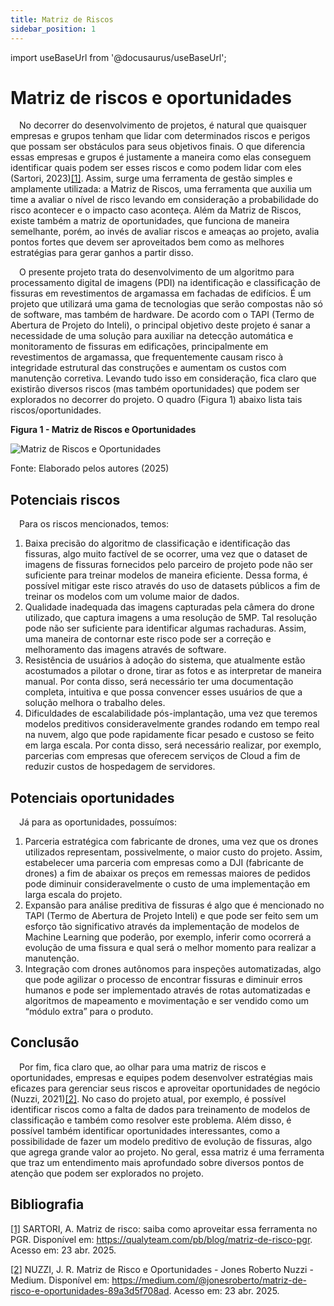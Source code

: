 ```yaml
---
title: Matriz de Riscos
sidebar_position: 1
---
```


import useBaseUrl from '@docusaurus/useBaseUrl';

# Matriz de riscos e oportunidades
&emsp;No decorrer do desenvolvimento de projetos, é natural que quaisquer empresas e grupos tenham que lidar com determinados riscos e perigos que possam ser obstáculos para seus objetivos finais. O que diferencia essas empresas e grupos é justamente a maneira como elas conseguem identificar quais podem ser esses riscos e como podem lidar com eles (Sartori, 2023)[[1]](https://qualyteam.com/pb/blog/matriz-de-risco-pgr). Assim, surge uma ferramenta de gestão simples e amplamente utilizada: a Matriz de Riscos, uma ferramenta que auxilia um time a avaliar o nível de risco levando em consideração a probabilidade do risco acontecer e o impacto caso aconteça. Além da Matriz de Riscos, existe também a matriz de oportunidades, que funciona de maneira semelhante, porém, ao invés de avaliar riscos e ameaças ao projeto, avalia pontos fortes que devem ser aproveitados bem como as melhores estratégias para gerar ganhos a partir disso.

&emsp;O presente projeto trata do desenvolvimento de um algoritmo para processamento digital de imagens (PDI) na identificação e classificação de fissuras em revestimentos de argamassa em fachadas de edifícios. É um projeto que utilizará uma gama de tecnologias que serão compostas não só de software, mas também de hardware. De acordo com o TAPI (Termo de Abertura de Projeto do Inteli), o principal objetivo deste projeto é sanar a necessidade de uma solução para auxiliar na detecção automática e monitoramento de fissuras em edificações, principalmente em revestimentos de argamassa, que frequentemente causam risco à integridade estrutural das construções e aumentam os custos com manutenção corretiva. Levando tudo isso em consideração, fica claro que existirão diversos riscos (mas também oportunidades) que podem ser explorados no decorrer do projeto. O quadro (Figura 1) abaixo lista tais riscos/oportunidades.

<div style={{ textAlign: 'center' }}>
  <p><strong>Figura 1 - Matriz de Riscos e Oportunidades</strong></p>
  <img 
    src={useBaseUrl('/img/matriz_de_riscos.png')} 
    alt="Matriz de Riscos e Oportunidades" 
    title="Matriz de Riscos e Oportunidades" 
    style={{ maxWidth: '100%', height: 'auto' }}
  />
  <p>Fonte: Elaborado pelos autores (2025)</p>
</div>

## Potenciais riscos

&emsp;Para os riscos mencionados, temos:
1. Baixa precisão do algoritmo de classificação e identificação das fissuras, algo muito factível de se ocorrer, uma vez que o dataset de imagens de fissuras fornecidos pelo parceiro de projeto pode não ser suficiente para treinar modelos de maneira eficiente. Dessa forma, é possível mitigar este risco através do uso de datasets públicos a fim de treinar os modelos com um volume maior de dados.
2. Qualidade inadequada das imagens capturadas pela câmera do drone utilizado, que captura imagens a uma resolução de 5MP. Tal resolução pode não ser suficiente para identificar algumas rachaduras. Assim, uma maneira de contornar este risco pode ser a correção e melhoramento das imagens através de software.
3. Resistência de usuários à adoção do sistema, que atualmente estão acostumados a pilotar o drone, tirar as fotos e as interpretar de maneira manual. Por conta disso, será necessário ter uma documentação completa, intuitiva e que possa convencer esses usuários de que a solução melhora o trabalho deles.
4. Dificuldades de escalabilidade pós-implantação, uma vez que teremos modelos preditivos consideravelmente grandes rodando em tempo real na nuvem, algo que pode rapidamente ficar pesado e custoso se feito em larga escala. Por conta disso, será necessário realizar, por exemplo, parcerias com empresas que oferecem serviços de Cloud a fim de reduzir custos de hospedagem de servidores. 

## Potenciais oportunidades 

&emsp;Já para as oportunidades, possuímos:
1. Parceria estratégica com fabricante de drones, uma vez que os drones utilizados representam, possivelmente, o maior custo do projeto. Assim, estabelecer uma parceria com empresas como a DJI (fabricante de drones) a fim de abaixar os preços em remessas maiores de pedidos pode diminuir consideravelmente o custo de uma implementação em larga escala do projeto.
2. Expansão para análise preditiva de fissuras é algo que é mencionado no TAPI (Termo de Abertura de Projeto Inteli) e que pode ser feito sem um esforço tão significativo através da implementação de modelos de Machine Learning que poderão, por exemplo, inferir como ocorrerá a evolução de uma fissura e qual será o melhor momento para realizar a manutenção.
3. Integração com drones autônomos para inspeções automatizadas, algo que pode agilizar o processo de encontrar fissuras e diminuir erros humanos e pode ser implementado através de rotas automatizadas e algoritmos de mapeamento e movimentação e ser vendido como um “módulo extra” para o produto. 

## Conclusão

&emsp;Por fim, fica claro que, ao olhar para uma matriz de riscos e oportunidades, empresas e equipes podem desenvolver estratégias mais eficazes para gerenciar seus riscos e aproveitar oportunidades de negócio (Nuzzi, 2021)[[2]](https://medium.com/@jonesroberto/matriz-de-risco-e-oportunidades-89a3d5f708ad). No caso do projeto atual, por exemplo, é possível identificar riscos como a falta de dados para treinamento de modelos de classificação e também como resolver este problema. Além disso, é possível também identificar oportunidades interessantes, como a possibilidade de fazer um modelo preditivo de evolução de fissuras, algo que agrega grande valor ao projeto. No geral, essa matriz é uma ferramenta que traz um entendimento mais aprofundado sobre diversos pontos de atenção que podem ser explorados no projeto. 

## Bibliografia

[[1]](https://qualyteam.com/pb/blog/matriz-de-risco-pgr) SARTORI, A. Matriz de risco: saiba como aproveitar essa ferramenta no PGR. Disponível em: https://qualyteam.com/pb/blog/matriz-de-risco-pgr. Acesso em: 23 abr. 2025.

[[2]](https://medium.com/@jonesroberto/matriz-de-risco-e-oportunidades-89a3d5f708ad) NUZZI, J. R. Matriz de Risco e Oportunidades - Jones Roberto Nuzzi - Medium. Disponível em: https://medium.com/@jonesroberto/matriz-de-risco-e-oportunidades-89a3d5f708ad. Acesso em: 23 abr. 2025.
